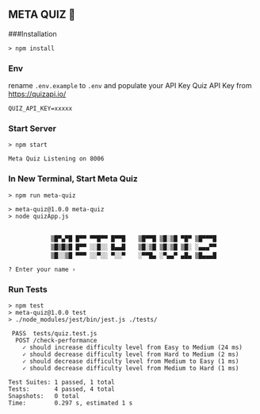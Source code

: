 ## META QUIZ 🔮

###Installation

```
> npm install
```
### Env
rename `.env.example` to `.env` and populate your API Key
Quiz API Key from https://quizapi.io/
```
QUIZ_API_KEY=xxxxx
```

### Start Server
```
> npm start

Meta Quiz Listening on 8006
```

### In New Terminal, Start Meta Quiz
```
> npm run meta-quiz

> meta-quiz@1.0.0 meta-quiz
> node quizApp.js


            ▒█▀▄▀█ █▀▀ ▀▀█▀▀ █▀▀█ 　 ▒█▀▀█ ▒█░▒█ ▀█▀ ▒█▀▀▀█ 　 
            ▒█▒█▒█ █▀▀ ░░█░░ █▄▄█ 　 ▒█░▒█ ▒█░▒█ ▒█░ ░▄▄▄▀▀ 　 
            ▒█░░▒█ ▀▀▀ ░░▀░░ ▀░░▀ 　 ░▀▀█▄ ░▀▄▄▀ ▄█▄ ▒█▄▄▄█ 　
        
? Enter your name › 
```

### Run Tests
```
> npm test
> meta-quiz@1.0.0 test
> ./node_modules/jest/bin/jest.js ./tests/

 PASS  tests/quiz.test.js
  POST /check-performance
    ✓ should increase difficulty level from Easy to Medium (24 ms)
    ✓ should decrease difficulty level from Hard to Medium (2 ms)
    ✓ should decrease difficulty level from Medium to Easy (1 ms)
    ✓ should decrease difficulty level from Medium to Hard (1 ms)

Test Suites: 1 passed, 1 total
Tests:       4 passed, 4 total
Snapshots:   0 total
Time:        0.297 s, estimated 1 s
```